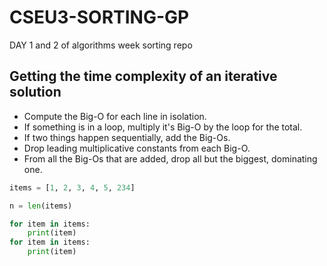 # CSEU3-SORTING-GP
DAY 1 and 2 of algorithms week sorting repo

## Getting the time complexity of an iterative solution
- Compute the Big-O for each line in isolation.
- If something is in a loop, multiply it's Big-O by the loop for the total.
- If two things happen sequentially, add the Big-Os.
- Drop leading multiplicative constants from each Big-O.
- From all the Big-Os that are added, drop all but the biggest, dominating one.

```python
items = [1, 2, 3, 4, 5, 234] 

n = len(items)

for item in items:
    print(item)
for item in items:
    print(item)

```